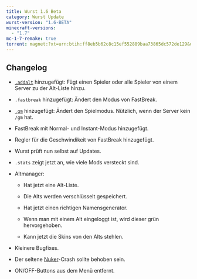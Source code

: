```yaml
---
title: Wurst 1.6 Beta
category: Wurst Update
wurst-version: "1.6-BETA"
minecraft-versions:
  - "1.7"
mc-1-7-remake: true
torrent: magnet:?xt=urn:btih:ff8eb5b62c8c15ef552889baa73865dc572de129&dn=Wurst%201.6-BETA%20REMAKE&tr=udp%3a%2f%2ftracker.opentrackr.org%3a1337%2fannounce&tr=udp%3a%2f%2f9.rarbg.com%3a2810%2fannounce&tr=udp%3a%2f%2fopen.tracker.cl%3a1337%2fannounce&tr=udp%3a%2f%2fexodus.desync.com%3a6969%2fannounce&tr=udp%3a%2f%2ftracker.openbittorrent.com%3a6969%2fannounce&tr=http%3a%2f%2fopenbittorrent.com%3a80%2fannounce&tr=udp%3a%2f%2fwww.torrent.eu.org%3a451%2fannounce&tr=udp%3a%2f%2fvibe.sleepyinternetfun.xyz%3a1738%2fannounce&tr=udp%3a%2f%2ftracker2.dler.org%3a80%2fannounce&tr=udp%3a%2f%2ftracker.torrent.eu.org%3a451%2fannounce&tr=udp%3a%2f%2ftracker.tiny-vps.com%3a6969%2fannounce&tr=udp%3a%2f%2ftracker.srv00.com%3a6969%2fannounce&tr=udp%3a%2f%2ftracker.pomf.se%3a80%2fannounce&tr=http%3a%2f%2ftracker.openbittorrent.com%3a80%2fannounce&tr=udp%3a%2f%2ftracker.ololosh.space%3a6969%2fannounce&tr=udp%3a%2f%2ftracker.moeking.me%3a6969%2fannounce&tr=udp%3a%2f%2fretracker.netbynet.ru%3a2710%2fannounce&tr=udp%3a%2f%2fopentor.org%3a2710%2fannounce&tr=udp%3a%2f%2fopen.stealth.si%3a80%2fannounce
---
```

## Changelog

- [`.addalt`](https://wiki.wurstclient.net/cmd/addalt) hinzugefügt: Fügt einen Spieler oder alle Spieler von einem Server zu der Alt-Liste hinzu.

- `.fastbreak` hinzugefügt: Ändert den Modus von FastBreak.

- <a href="https://wiki.wurstclient.net/cmd/gm"><code>.gm</code></a> hinzugefügt: Ändert den Spielmodus. Nützlich, wenn der Server kein `/gm` hat.

- FastBreak mit Normal- und Instant-Modus hinzugefügt.

- Regler für die Geschwindikeit von FastBreak hinzugefügt.

- Wurst prüft nun selbst auf Updates.

- `.stats` zeigt jetzt an, wie viele Mods versteckt sind.

- Altmanager:

  - Hat jetzt eine Alt-Liste.

  - Die Alts werden verschlüsselt gespeichert.

  - Hat jetzt einen richtigen Namensgenerator.

  - Wenn man mit einem Alt eingeloggt ist, wird dieser grün hervorgehoben.

  - Kann jetzt die Skins von den Alts stehlen.

- Kleinere Bugfixes.

- Der seltene [Nuker](https://wiki.wurstclient.net/nuker)-Crash sollte behoben sein.

- ON/OFF-Buttons aus dem Menü entfernt.

